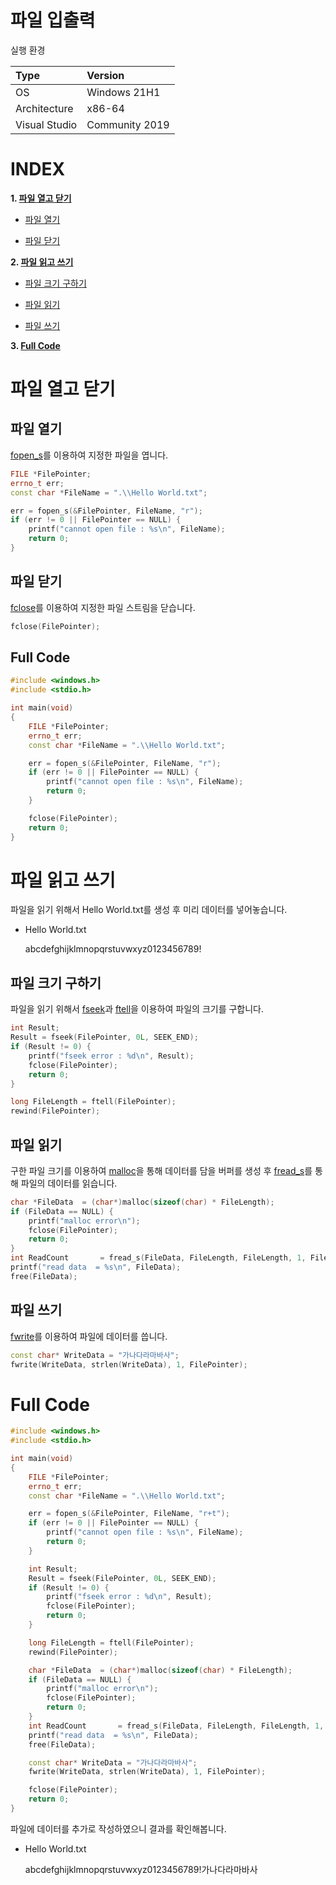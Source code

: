 # 파일 입출력

실행 환경

| Type          | Version           |
| :---          | :---              |
| OS            | Windows 21H1      |
| Architecture  | x86-64            |
| Visual Studio | Community 2019    |

# **INDEX**

**1. [파일 열고 닫기](#파일-열고-닫기)**

 - [파일 열기](#파일-열기)

 - [파일 닫기](#파일-닫기)

**2. [파일 읽고 쓰기](#파일-읽고-쓰기)**

 - [파일 크기 구하기](#파일-크기-구하기)

 - [파일 읽기](#파일-읽기)

 - [파일 쓰기](#파일-쓰기)

**3. [Full Code](#Full-Code)**


# **파일 열고 닫기**

## **파일 열기**

[fopen_s](https://github.com/2jinu/clang/tree/main/%ED%95%A8%EC%88%98/fopen_s)를 이용하여 지정한 파일을 엽니다.

```c++
FILE *FilePointer;
errno_t err;
const char *FileName = ".\\Hello World.txt";

err = fopen_s(&FilePointer, FileName, "r");
if (err != 0 || FilePointer == NULL) {
    printf("cannot open file : %s\n", FileName);
    return 0;
}
```

## **파일 닫기**

[fclose](https://github.com/2jinu/clang/tree/main/%ED%95%A8%EC%88%98/fclose)를 이용하여 지정한 파일 스트림을 닫습니다.

```c++
fclose(FilePointer);
```

## **Full Code**

```c++
#include <windows.h>
#include <stdio.h>

int main(void)
{
    FILE *FilePointer;
    errno_t err;
    const char *FileName = ".\\Hello World.txt";

    err = fopen_s(&FilePointer, FileName, "r");
    if (err != 0 || FilePointer == NULL) {
        printf("cannot open file : %s\n", FileName);
        return 0;
    }

    fclose(FilePointer);
	return 0;
}
```


# **파일 읽고 쓰기**

파일을 읽기 위해서 Hello World.txt를 생성 후 미리 데이터를 넣어놓습니다.

* Hello World.txt

    abcdefghijklmnopqrstuvwxyz0123456789!

## **파일 크기 구하기**

파일을 읽기 위해서 [fseek](https://github.com/2jinu/clang/tree/main/%ED%95%A8%EC%88%98/fseek)과 [ftell](https://github.com/2jinu/clang/tree/main/%ED%95%A8%EC%88%98/ftell)을 이용하여 파일의 크기를 구합니다.

```c++
int Result;
Result = fseek(FilePointer, 0L, SEEK_END);
if (Result != 0) {
    printf("fseek error : %d\n", Result);
    fclose(FilePointer);
    return 0;
}

long FileLength = ftell(FilePointer);
rewind(FilePointer);
```

## **파일 읽기**

구한 파일 크기를 이용하여 [malloc](https://github.com/2jinu/clang/tree/main/%ED%95%A8%EC%88%98/malloc)을 통해 데이터를 담을 버퍼를 생성 후 [fread_s](https://github.com/2jinu/clang/tree/main/%ED%95%A8%EC%88%98/fread_s)를 통해 파일의 데이터를 읽습니다.

```c++
char *FileData  = (char*)malloc(sizeof(char) * FileLength);
if (FileData == NULL) {
    printf("malloc error\n");
    fclose(FilePointer);
    return 0;
}
int ReadCount       = fread_s(FileData, FileLength, FileLength, 1, FilePointer);
printf("read data  = %s\n", FileData);
free(FileData);
```

## **파일 쓰기**

[fwrite](https://github.com/2jinu/clang/tree/main/%ED%95%A8%EC%88%98/fwrite)를 이용하여 파일에 데이터를 씁니다.

```c++
const char* WriteData = "가나다라마바사";
fwrite(WriteData, strlen(WriteData), 1, FilePointer);
```

# **Full Code**

```c++
#include <windows.h>
#include <stdio.h>

int main(void)
{
    FILE *FilePointer;
    errno_t err;
    const char *FileName = ".\\Hello World.txt";

    err = fopen_s(&FilePointer, FileName, "r+t");
    if (err != 0 || FilePointer == NULL) {
        printf("cannot open file : %s\n", FileName);
        return 0;
    }

    int Result;
    Result = fseek(FilePointer, 0L, SEEK_END);
    if (Result != 0) {
        printf("fseek error : %d\n", Result);
        fclose(FilePointer);
        return 0;
    }

    long FileLength = ftell(FilePointer);
    rewind(FilePointer);

    char *FileData  = (char*)malloc(sizeof(char) * FileLength);
    if (FileData == NULL) {
        printf("malloc error\n");
        fclose(FilePointer);
        return 0;
    }
    int ReadCount       = fread_s(FileData, FileLength, FileLength, 1, FilePointer);
    printf("read data  = %s\n", FileData);
    free(FileData);

    const char* WriteData = "가나다라마바사";
    fwrite(WriteData, strlen(WriteData), 1, FilePointer);

    fclose(FilePointer);
	return 0;
}
```

파일에 데이터를 추가로 작성하였으니 결과를 확인해봅니다.

* Hello World.txt

    abcdefghijklmnopqrstuvwxyz0123456789!가나다라마바사
